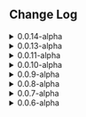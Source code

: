 <h2>Change Log</h2>

<details>
<summary>0.0.14-alpha</summary>
<ul>
	<li><b>Updated</b> : Story, scenes and actors for chapter 2</li>
	<li><b>Added</b> : Anexe 1 : All documents available to players during the adventure.</li>
</ul>
</details>

<details>
<summary>0.0.13-alpha</summary>
<ul>
	<li><b>Added</b> : Story, scenes and actors for chapter 2</li>
	<li><b>Added</b> : Story, scenes and actors for chapter 8</li>
</ul>
</details>

<details>
<summary>0.0.11-alpha</summary>
<ul>
	<li><b>Added</b> : Story, scenes and actors for chapter 5</li>
</ul>
</details>

<details>
<summary>0.0.10-alpha</summary>
<ul>
	<li><b>Fixed</b> : Tiles and background are now pointing to the right path.</li>
	<li><b>Fixed</b> : Link to illustrations are now pointing to the right path in the companion.</li>
	<li><b>Updated</b> : 11 of the 16 cities have now their own adventure pack.</li>
	<li><b>Added</b> : Journal entry for Agramor</li>
	<li><b>Added</b> : Added documents for chapter 1</li>
</ul>
</details>


<details>
<summary>0.0.9-alpha</summary>
<ul>
	<li><b>Fixed</b> : Removing some too large psd files that have nothing to do in this release.</li>
</ul>
</details>


<details>s
<summary>0.0.8-alpha</summary>
<ul>
	<li><b>Fixed</b> : Problem with the manifest.</li>
</ul>
</details>

<details>
<summary>0.0.7-alpha</summary>
<ul>
	<li><b>Fixed</b> : Forget to add new files to the release.</li>
</ul>
</details>

<details>
<summary>0.0.6-alpha</summary>
<ul>
	<li><b>Edit</b> : Titre de certains chapitres.</li>
	<li><b>Mise à jour</b> : répertoire des assets sur la carte du royaume</li>
	<li><b>Ajout</b> : Release notes</li>
	<li><b>Ajout</b> : compendium aventure "Atlas/Carte du royaume" pour importer uniquement la carte et les notes de journaux associées.</li>
	<li><b>Ajout</b> : personnages négociateurs à Batik</li>
	<li><b>Ajout</b> : Chapitre 8.3. Negociation</li>
	<li><b>Ajout</b> : Chapitre 8.4. Se rendre au phare</li>
</ul>
</details>
